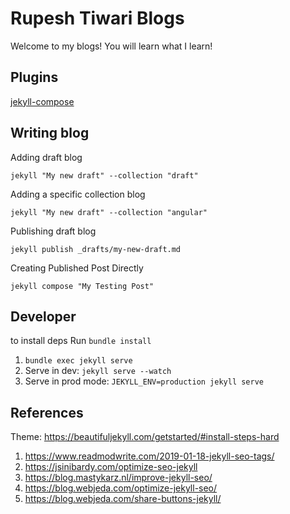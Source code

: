 # Rupesh Tiwari Blogs

Welcome to my blogs! You will learn what I learn! 


## Plugins 

[jekyll-compose](https://github.com/jekyll/jekyll-compose)

## Writing blog

Adding draft blog

`jekyll "My new draft" --collection "draft"`


Adding a specific collection blog

`jekyll "My new draft" --collection "angular"`

Publishing draft blog

`jekyll publish _drafts/my-new-draft.md`

Creating Published Post Directly

`jekyll compose "My Testing Post"`

## Developer

to install deps Run `bundle install`

1. `bundle exec jekyll serve`
2. Serve in dev: `jekyll serve --watch`
3. Serve in prod mode: `JEKYLL_ENV=production jekyll serve`

## References
Theme: https://beautifuljekyll.com/getstarted/#install-steps-hard

1. https://www.readmodwrite.com/2019-01-18-jekyll-seo-tags/
2. https://jsinibardy.com/optimize-seo-jekyll 
3. https://blog.mastykarz.nl/improve-jekyll-seo/
4. https://blog.webjeda.com/optimize-jekyll-seo/
5. https://blog.webjeda.com/share-buttons-jekyll/
